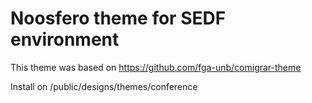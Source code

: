 Noosfero theme for SEDF environment
===================================

This theme was based on https://github.com/fga-unb/comigrar-theme

Install on /public/designs/themes/conference

